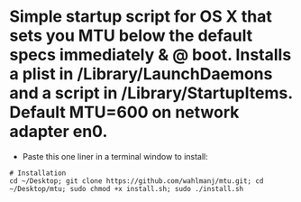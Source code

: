 # Simple startup script for OS X that sets you MTU below the default specs immediately & @ boot. Installs a plist in /Library/LaunchDaemons and a script in /Library/StartupItems. Default MTU=600 on network adapter en0.

- Paste this one liner in a terminal window to install:



```
# Installation
cd ~/Desktop; git clone https://github.com/wahlmanj/mtu.git; cd ~/Desktop/mtu; sudo chmod +x install.sh; sudo ./install.sh
```
